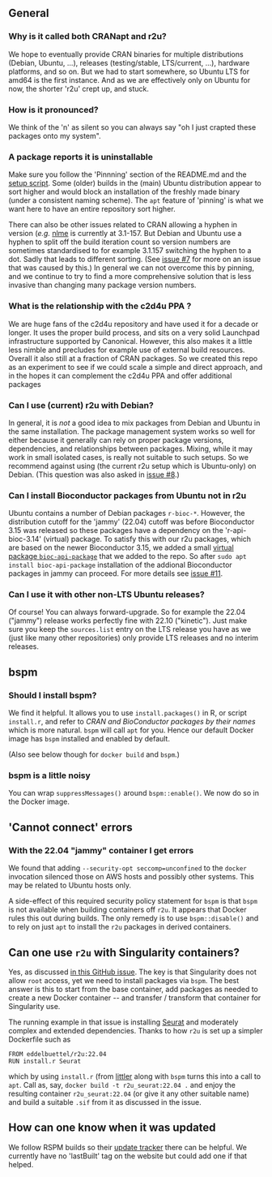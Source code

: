 
## General

### Why is it called both CRANapt and r2u?

We hope to eventually provide CRAN binaries for multiple distributions
(Debian, Ubuntu, ...), releases (testing/stable, LTS/current, ...), hardware
platforms, and so on.  But we had to start somewhere, so Ubuntu LTS for amd64
is the first instance. And as we are effectively only on Ubuntu for now, the
shorter 'r2u' crept up, and stuck.

### How is it pronounced?

We think of the 'n' as silent so you can always say "oh I just crapted these
packages onto my system".

### A package reports it is uninstallable

Make sure you follow the 'Pinnning' section of the README.md and the [setup
script](https://github.com/eddelbuettel/r2u/blob/master/inst/scripts/add_cranapt.sh).
Some (older) builds in the (main) Ubuntu distribution appear to sort higher
and would block an installation of the freshly made binary (under a
consistent naming scheme). The `apt` feature of 'pinning' is what we want
here to have an entire repository sort higher.

There can also be other issues related to CRAN allowing a hyphen in version
(_e.g._ [nlme](https://cran.r-project.org/package=nlme) is currently at
3.1-157. But Debian and Ubuntu use a hyphen to split off the build iteration
count so version numbers are sometimes standardised to for example 3.1.157
switching the hyphen to a dot. Sadly that leads to different sorting. (See
[issue #7](https://github.com/eddelbuettel/r2u/issues/7) for more on an issue
that was caused by this.)  In general we can not overcome this by pinning,
and we continue to try to find a more comprehensive solution that is less
invasive than changing many package version numbers.

### What is the relationship with the c2d4u PPA ?

We are huge fans of the c2d4u repository and have used it for a decade or
longer. It uses the proper build process, and sits on a very solid Launchpad
infrastructure supported by Canonical.  However, this also makes it a little
less nimble and precludes for example use of external build resources.
Overall it also still at a fraction of CRAN packages. So we created this repo
as an experiment to see if we could scale a simple and direct approach, and
in the hopes it can complement the c2d4u PPA and offer additional packages

### Can I use (current) r2u with Debian?

In general, it is _not_ a good idea to mix packages from Debian and Ubuntu in
the same installation. The package management system works so well for either
because it generally can rely on proper package versions, dependencies, and
relationships between packages. Mixing, while it may work in small isolated
cases, is really not suitable to such setups. So we recommend against using
(the current r2u setup which is Ubuntu-only) on Debian.  (This question was
also asked in [issue #8](https://github.com/eddelbuettel/r2u/issues/8).)

### Can I install Bioconductor packages from Ubuntu not in r2u

Ubuntu contains a number of Debian packages `r-bioc-*`. However, the
distribution cutoff for the 'jammy' (22.04) cutoff was before Bioconductor 3.15
was released so these packages have a dependency on the 'r-api-bioc-3.14'
(virtual) package. To satisfy this with our r2u packages, which are based on
the newer Bioconductor 3.15, we added a small [virtual package
`bioc-api-package`](https://github.com/eddelbuettel/bioc-api-package) that we
added to the repo. So after `sudo apt install bioc-api-package` installation of
the addional Bioconductor packages in jammy can proceed. For more details see 
[issue #11](https://github.com/eddelbuettel/r2u/issues/11). 

### Can I use it with other non-LTS Ubuntu releases?

Of course!  You can always forward-upgrade.  So for example the 22.04
("jammy") release works perfectly fine with 22.10 ("kinetic"). Just make sure
you keep the `sources.list` entry on the LTS release you have as we (just
like many other repositories) only provide LTS releases and no interim
releases. 


## bspm

### Should I install bspm?

We find it helpful. It allows you to use `install.packages()` in R, or script
`install.r`, and refer to _CRAN and BioConductor packages by their names_
which is more natural. `bspm` will call `apt` for you. Hence our default
Docker image has `bspm` installed and enabled by default.

(Also see below though for `docker build` and `bspm`.)

### bspm is a little noisy

You can wrap `suppressMessages()` around `bspm::enable()`.  We now do so in
the Docker image.


## 'Cannot connect' errors

### With the 22.04 "jammy" container I get errors

We found that adding `--security-opt seccomp=unconfined` to the `docker`
invocation silenced those on AWS hosts and possibly other systems. 
This may be related to Ubuntu hosts only.

A side-effect of this required security policy statement for `bspm` is that
`bspm` is not available when building containers off `r2u`. 
It appears that Docker rules this out during builds.
The only remedy is to use `bspm::disable()` and to rely on just `apt` to
install the `r2u` packages in derived containers.

## Can one use `r2u` with Singularity containers?

Yes, as discussed [in this GitHub issue](https://github.com/eddelbuettel/r2u/issues/9).
The key is that Singularity does not allow `root` access, yet we need to install packages
via `bspm`.  The best answer is this to start from the base container, add packages as needed to
create a new Docker container -- and transfer / transform that container for Singularity use.

The running example in that issue is installing [Seurat](https://cloud.r-project.org/package=Seurat)
and moderately complex and extended dependencies. Thanks to how `r2u` is set up a simpler Dockerfile
such as

    FROM eddelbuettel/r2u:22.04
    RUN install.r Seurat

which by using `install.r` (from [littler](https://github.com/eddelbuettel/littler) along with
`bspm` turns this into a call to `apt`.  Call as, say, `docker build -t r2u_seurat:22.04 .`
and enjoy the resulting container `r2u_seurat:22.04` (or give it any other suitable name) and build
a suitable `.sif` from it as discussed in the issue.


## How can one know when it was updated

We follow RSPM builds so their [update tracker](https://packagemanager.rstudio.com/client/#/repos/1/activity)
there can be helpful. We currently have no 'lastBuilt' tag on the website but could add one if that helped.
